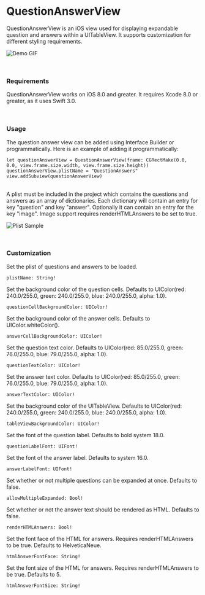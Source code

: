 QuestionAnswerView
===============

QuestionAnswerView is an iOS view used for displaying expandable question and answers within a UITableView. It supports customization for different styling requirements. 

![Demo GIF](http://i.imgur.com/uSYaqR5.gif)

<br/>

### Requirements
QuestionAnswerView works on iOS 8.0 and greater. It requires Xcode 8.0 or greater, as it uses Swift 3.0.

<br/>

### Usage
The question answer view can be added using Interface Builder or programmatically. Here is an example of adding it programmatically:

    let questionAnswerView = QuestionAnswerView(frame: CGRectMake(0.0, 0.0, view.frame.size.width, view.frame.size.height))
    questionAnswerView.plistName = "QuestionAnswers"
    view.addSubview(questionAnswerView)

<br/>
A plist must be included in the project which contains the questions and answers as an array of dictionaries. Each dictionary will contain an entry for key "question" and key "answer". Optionally it can contain an entry for the key "image". Image support requires renderHTMLAnswers to be set to true.

![Plist Sample](http://i.imgur.com/3ssk3P6l.png)

<br/>

### Customization
Set the plist of questions and answers to be loaded.

    plistName: String!

Set the background color of the question cells. Defaults to UIColor(red: 240.0/255.0, green: 240.0/255.0, blue: 240.0/255.0, alpha: 1.0).

    questionCellBackgroundColor: UIColor!

Set the background color of the answer cells. Defaults to UIColor.whiteColor().

    answerCellBackgroundColor: UIColor!

Set the question text color. Defaults to UIColor(red: 85.0/255.0, green: 76.0/255.0, blue: 79.0/255.0, alpha: 1.0).

    questionTextColor: UIColor!

Set the answer text color. Defaults to UIColor(red: 85.0/255.0, green: 76.0/255.0, blue: 79.0/255.0, alpha: 1.0).

    answerTextColor: UIColor!

Set the background color of the UITableView. Defaults to UIColor(red: 240.0/255.0, green: 240.0/255.0, blue: 240.0/255.0, alpha: 1.0).

    tableViewBackgroundColor: UIColor!

Set the font of the question label. Defaults to bold system 18.0.

    questionLabelFont: UIFont!

Set the font of the answer label. Defaults to system 16.0.

    answerLabelFont: UIFont!

Set whether or not multiple questions can be expanded at once. Defaults to false.

    allowMultipleExpanded: Bool!

Set whether or not the answer text should be rendered as HTML. Defaults to false.

	renderHTMLAnswers: Bool!

Set the font face of the HTML for answers. Requires renderHTMLAnswers to be true. Defaults to HelveticaNeue.

	htmlAnswerFontFace: String!

Set the font size of the HTML for answers. Requires renderHTMLAnswers to be true. Defaults to 5.

	htmlAnswerFontSize: String!
